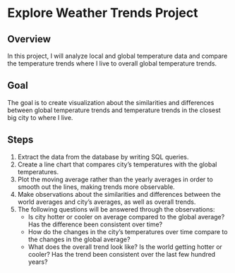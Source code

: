 # Explore Weather Trends Project
## Overview
In this project, I will analyze local and global temperature data and compare the temperature trends where I live to overall global temperature trends.

## Goal
The goal is to create visualization about the similarities and differences between global temperature trends and temperature trends in the closest big city to where I live.

## Steps
1. Extract the data from the database by writing SQL queries.
2. Create a line chart that compares city’s temperatures with the global temperatures.
3. Plot the moving average rather than the yearly averages in order to smooth out the lines, making trends more observable.
4. Make observations about the similarities and differences between the world averages and city’s averages, as well as overall trends.
5. The following questions will be answered through the observations:
   * Is city hotter or cooler on average compared to the global average? Has the difference been consistent over time?
   * How do the changes in the city’s temperatures over time compare to the changes in the global average?
   * What does the overall trend look like? Is the world getting hotter or cooler? Has the trend been consistent over the last few hundred years?
